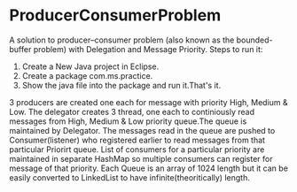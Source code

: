 # ProducerConsumerProblem
A solution to producer–consumer problem (also known as the bounded-buffer problem) with Delegation and Message Priority.
Steps to run it:
1. Create a New Java project in Eclipse.
2. Create a package com.ms.practice. 
3. Show the java file into the package and run it.That's it.

3 producers are created one each for message with priority High, Medium & Low. The delegator creates 3 thread, one each to continiously read messages from High, Medium & Low priority queue.The queue is maintained by Delegator. The messages read in the queue are pushed to Consumer(listener) who registered earlier to read messages from that particular Priorirt queue. List of consumers for a particular priority are maintained in separate HashMap so multiple consumers can register for message of that priority.
Each Queue is an array of 1024 length but it can be easily converted to LinkedList to have infinite(theoritically) length.
